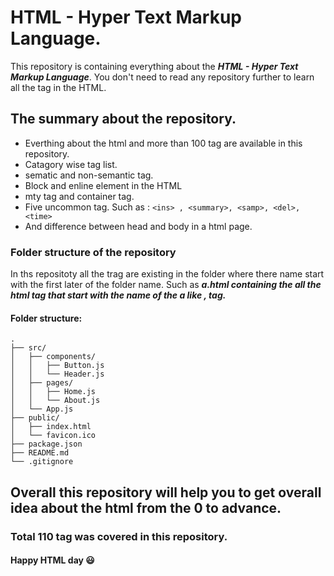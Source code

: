 # HTML - Hyper Text Markup Language.
This repository is containing everything about the ***HTML - Hyper Text Markup Language***. You don't need to read any repository further to  learn all the tag in the HTML.
## The summary about the repository.
* Everthing about the html and more than 100 tag are available in this repository.
*  Catagory wise tag list.
* sematic and non-semantic tag.
* Block and enline element in the HTML
*  mty tag and container tag.
*  Five uncommon tag. Such as :
              ```
                   <ins> , <summary>, <samp>, <del>, <time>
                   ```
 *  And difference between head and body in a html page.

### Folder structure of the repository
In ths repositoty all the trag are existing in the folder where there name start with the first later of the folder name. 
Such as ***a.html containing the all the html tag that start with the name of the a like <abbr> , <a> <area> tag.*** 
#### Folder structure: 
```
.
├── src/
│   ├── components/
│   │   ├── Button.js
│   │   └── Header.js
│   ├── pages/
│   │   ├── Home.js
│   │   └── About.js
│   └── App.js
├── public/
│   ├── index.html
│   └── favicon.ico
├── package.json
├── README.md
└── .gitignore

```
## Overall this repository will help you to get overall idea about the html from the 0 to advance.

### Total 110 tag was covered in this repository.

####                              Happy HTML day :smiley:




